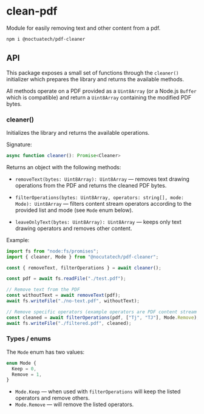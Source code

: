 # clean-pdf

Module for easily removing text and other content from a pdf.

```bash
npm i @noctuatech/pdf-cleaner
```

## API

This package exposes a small set of functions through the `cleaner()` initializer which prepares the library and returns the available methods.

All methods operate on a PDF provided as a `Uint8Array` (or a Node.js `Buffer` which is compatible) and return a `Uint8Array` containing the modified PDF bytes.

### cleaner()

Initializes the library and returns the available operations.

Signature:

```ts
async function cleaner(): Promise<Cleaner>
```

Returns an object with the following methods:

- `removeText(bytes: Uint8Array): Uint8Array` — removes text drawing operations from the PDF and returns the cleaned PDF bytes.

- `filterOperations(bytes: Uint8Array, operators: string[], mode: Mode): Uint8Array` — filters content stream operators according to the provided list and mode (see `Mode` enum below).

- `leaveOnlyText(bytes: Uint8Array): Uint8Array` — keeps only text drawing operators and removes other content.

Example:

```ts
import fs from "node:fs/promises";
import { cleaner, Mode } from "@nocutatech/pdf-cleaner";

const { removeText, filterOperations } = await cleaner();

const pdf = await fs.readFile("./test.pdf");

// Remove text from the PDF
const withoutText = await removeText(pdf);
await fs.writeFile("./no-text.pdf", withoutText);

// Remove specific operators (example operators are PDF content stream operators like 'Tj', 'TJ', 'Do', etc.)
const cleaned = await filterOperations(pdf, ["Tj", "TJ"], Mode.Remove);
await fs.writeFile("./filtered.pdf", cleaned);
```

### Types / enums

The `Mode` enum has two values:

```ts
enum Mode {
  Keep = 0,
  Remove = 1,
}
```

- `Mode.Keep` — when used with `filterOperations` will keep the listed operators and remove others.
- `Mode.Remove` — will remove the listed operators.
